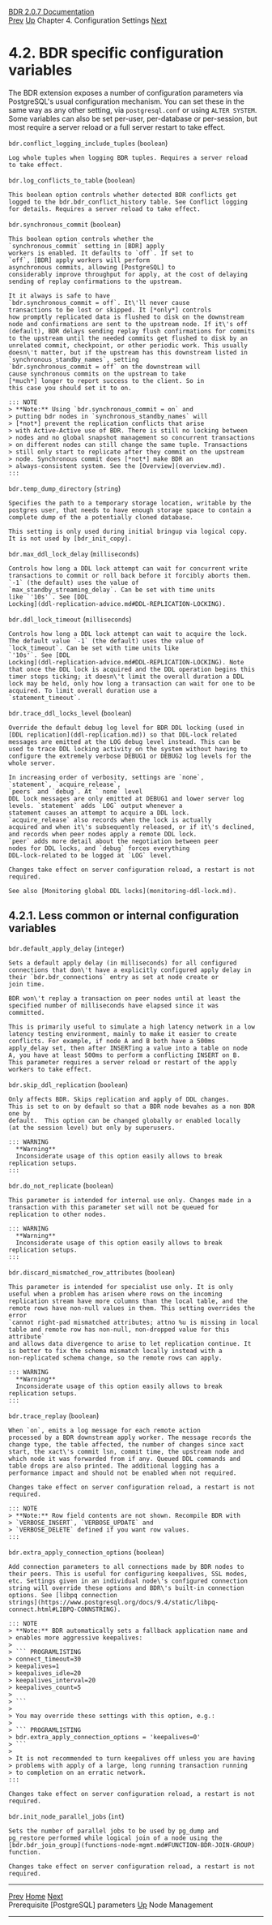   [BDR 2.0.7 Documentation](README.md)                                                                                                                             
  [Prev](settings-prerequisite.md "Prerequisite PostgreSQL parameters")   [Up](settings.md)    Chapter 4. Configuration Settings    [Next](node-management.md "Node Management")  


# 4.2. BDR specific configuration variables

The BDR extension exposes a number of configuration parameters via
PostgreSQL\'s usual configuration mechanism. You can set these in the
same way as any other setting, via `postgresql.conf` or using
`ALTER SYSTEM`. Some variables can also be set per-user,
per-database or per-session, but most require a server reload or a full
server restart to take effect.


`bdr.conflict_logging_include_tuples` (`boolean`)

    Log whole tuples when logging BDR tuples. Requires a server reload
    to take effect.

`bdr.log_conflicts_to_table` (`boolean`)

    This boolean option controls whether detected BDR conflicts get
    logged to the bdr.bdr_conflict_history table. See Conflict logging
    for details. Requires a server reload to take effect.

`bdr.synchronous_commit` (`boolean`)

    This boolean option controls whether the
    `synchronous_commit` setting in [BDR] apply
    workers is enabled. It defaults to `off`. If set to
    `off`, [BDR] apply workers will perform
    asynchronous commits, allowing [PostgreSQL] to
    considerably improve throughput for apply, at the cost of delaying
    sending of replay confirmations to the upstream.

    It it always is safe to have
    `bdr.synchronous_commit = off`. It\'ll never cause
    transactions to be lost or skipped. It [*only*] controls
    how promptly replicated data is flushed to disk on the downstream
    node and confirmations are sent to the upstream node. If it\'s off
    (default), BDR delays sending replay flush confirmations for commits
    to the upstream until the needed commits get flushed to disk by an
    unrelated commit, checkpoint, or other periodic work. This usually
    doesn\'t matter, but if the upstream has this downstream listed in
    `synchronous_standby_names`, setting
    `bdr.synchronous_commit = off` on the downstream will
    cause synchronous commits on the upstream to take
    [*much*] longer to report success to the client. So in
    this case you should set it to on.

    ::: NOTE
    > **Note:** Using `bdr.synchronous_commit = on` and
    > putting bdr nodes in `synchronous_standby_names` will
    > [*not*] prevent the replication conflicts that arise
    > with Active-Active use of BDR. There is still no locking between
    > nodes and no global snapshot management so concurrent transactions
    > on different nodes can still change the same tuple. Transactions
    > still only start to replicate after they commit on the upstream
    > node. Synchronous commit does [*not*] make BDR an
    > always-consistent system. See the [Overview](overview.md).
    :::

`bdr.temp_dump_directory` (`string`)

    Specifies the path to a temporary storage location, writable by the
    postgres user, that needs to have enough storage space to contain a
    complete dump of the a potentially cloned database.

    This setting is only used during initial bringup via logical copy.
    It is not used by [bdr_init_copy].

`bdr.max_ddl_lock_delay` (`milliseconds`)

    Controls how long a DDL lock attempt can wait for concurrent write
    transactions to commit or roll back before it forcibly aborts them.
    `-1` (the default) uses the value of
    `max_standby_streaming_delay`. Can be set with time units
    like `'10s'`. See [DDL
    Locking](ddl-replication-advice.md#DDL-REPLICATION-LOCKING).

`bdr.ddl_lock_timeout` (`milliseconds`)

    Controls how long a DDL lock attempt can wait to acquire the lock.
    The default value `-1` (the default) uses the value of
    `lock_timeout`. Can be set with time units like
    `'10s'`. See [DDL
    Locking](ddl-replication-advice.md#DDL-REPLICATION-LOCKING). Note
    that once the DDL lock is acquired and the DDL operation begins this
    timer stops ticking; it doesn\'t limit the overall duration a DDL
    lock may be held, only how long a transaction can wait for one to be
    acquired. To limit overall duration use a
    `statement_timeout`.

`bdr.trace_ddl_locks_level` (`boolean`)

    Override the default debug log level for BDR DDL locking (used in
    [DDL replication](ddl-replication.md)) so that DDL-lock related
    messages are emitted at the LOG debug level instead. This can be
    used to trace DDL locking activity on the system without having to
    configure the extremely verbose DEBUG1 or DEBUG2 log levels for the
    whole server.

    In increasing order of verbosity, settings are `none`,
    `statement`, `acquire_release`,
    `peers` and `debug`. At ` none` level
    DDL lock messages are only emitted at DEBUG1 and lower server log
    levels. `statement` adds `LOG` output whenever a
    statement causes an attempt to acquire a DDL lock.
    `acquire_release` also records when the lock is actually
    acquired and when it\'s subsequently released, or if it\'s declined,
    and records when peer nodes apply a remote DDL lock.
    `peer` adds more detail about the negotiation between peer
    nodes for DDL locks, and `debug` forces everything
    DDL-lock-related to be logged at `LOG` level.

    Changes take effect on server configuration reload, a restart is not
    required.

    See also [Monitoring global DDL locks](monitoring-ddl-lock.md).

## 4.2.1. Less common or internal configuration variables


`bdr.default_apply_delay` (`integer`)

    Sets a default apply delay (in milliseconds) for all configured
    connections that don\'t have a explicitly configured apply delay in
    their `bdr.bdr_connections` entry as set at node create or
    join time.

    BDR won\'t replay a transaction on peer nodes until at least the
    specified number of milliseconds have elapsed since it was
    committed.

    This is primarily useful to simulate a high latency network in a low
    latency testing environment, mainly to make it easier to create
    conflicts. For example, if node A and B both have a 500ms
    apply_delay set, then after INSERTing a value into a table on node
    A, you have at least 500ms to perform a conflicting INSERT on B.
    This parameter requires a server reload or restart of the apply
    workers to take effect.

`bdr.skip_ddl_replication` (`boolean`)

    Only affects BDR. Skips replication and apply of DDL changes.
    This is set to on by default so that a BDR node bevahes as a non BDR one by
    default.  This option can be changed globally or enabled locally
    (at the session level) but only by superusers.

    ::: WARNING
      **Warning**
      Inconsiderate usage of this option easily allows to break replication setups.
    :::

`bdr.do_not_replicate` (`boolean`)

    This parameter is intended for internal use only. Changes made in a
    transaction with this parameter set will not be queued for
    replication to other nodes.

    ::: WARNING
      **Warning**
      Inconsiderate usage of this option easily allows to break replication setups.
    :::

`bdr.discard_mismatched_row_attributes` (`boolean`)

    This parameter is intended for specialist use only. It is only
    useful when a problem has arisen where rows on the incoming
    replication stream have more columns than the local table, and the
    remote rows have non-null values in them. This setting overrides the
    error
    `cannot right-pad mismatched attributes; attno %u is missing in local table and remote row has non-null, non-dropped value for this attribute`
    and allows data divergence to arise to let replication continue. It
    is better to fix the schema mismatch locally instead with a
    non-replicated schema change, so the remote rows can apply.

    ::: WARNING
      **Warning**
      Inconsiderate usage of this option easily allows to break replication setups.
    :::

`bdr.trace_replay` (`boolean`)

    When `on`, emits a log message for each remote action
    processed by a BDR downstream apply worker. The message records the
    change type, the table affected, the number of changes since xact
    start, the xact\'s commit lsn, commit time, the upstream node and
    which node it was forwarded from if any. Queued DDL commands and
    table drops are also printed. The additional logging has a
    performance impact and should not be enabled when not required.

    Changes take effect on server configuration reload, a restart is not
    required.

    ::: NOTE
    > **Note:** Row field contents are not shown. Recompile BDR with
    > `VERBOSE_INSERT`, `VERBOSE_UPDATE` and
    > `VERBOSE_DELETE` defined if you want row values.
    :::

`bdr.extra_apply_connection_options` (`boolean`)

    Add connection parameters to all connections made by BDR nodes to
    their peers. This is useful for configuring keepalives, SSL modes,
    etc. Settings given in an individual node\'s configured connection
    string will override these options and BDR\'s built-in connection
    options. See [libpq connection
    strings](https://www.postgresql.org/docs/9.4/static/libpq-connect.html#LIBPQ-CONNSTRING).

    ::: NOTE
    > **Note:** BDR automatically sets a fallback application name and
    > enables more aggressive keepalives:
    >
    > ``` PROGRAMLISTING
    > connect_timeout=30
    > keepalives=1
    > keepalives_idle=20
    > keepalives_interval=20
    > keepalives_count=5
    >          
    > ```
    >
    > You may override these settings with this option, e.g.:
    >
    > ``` PROGRAMLISTING
    > bdr.extra_apply_connection_options = 'keepalives=0'
    > ```
    >
    > It is not recommended to turn keepalives off unless you are having
    > problems with apply of a large, long running transaction running
    > to completion on an erratic network.
    :::

    Changes take effect on server configuration reload, a restart is not
    required.

`bdr.init_node_parallel_jobs` (`int`)

    Sets the number of parallel jobs to be used by pg_dump and
    pg_restore performed while logical join of a node using the
    [bdr.bdr_join_group](functions-node-mgmt.md#FUNCTION-BDR-JOIN-GROUP)
    function.

    Changes take effect on server configuration reload, a restart is not
    required.



  ---------------------------------------------------- ------------------------------------ ---------------------------------------------
  [Prev](settings-prerequisite.md)     [Home](README.md)     [Next](node-management.md)  
  Prerequisite [PostgreSQL] parameters    [Up](settings.md)                                Node Management
  ---------------------------------------------------- ------------------------------------ ---------------------------------------------

